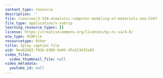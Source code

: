 ```yaml
---
content_type: resource
description: ''
file: /courses/3-320-atomistic-computer-modeling-of-materials-sma-5107-spring-2005/9ee82682f92bb3099a95dfa313d35a03_egK3Cih11J4.srt
file_type: application/x-subrip
learning_resource_types: []
license: https://creativecommons.org/licenses/by-nc-sa/4.0/
ocw_type: OCWFile
resourcetype: Other
title: 3play caption file
uid: 9ee82682-f92b-b309-9a95-dfa313d35a03
video_files:
  video_thumbnail_file: null
video_metadata:
  youtube_id: null
---
```

